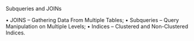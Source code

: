 Subqueries and JOINs

• JOINS – Gathering Data From Multiple Tables;
• Subqueries – Query Manipulation on Multiple Levels;
• Indices – Clustered and Non-Clustered Indices.